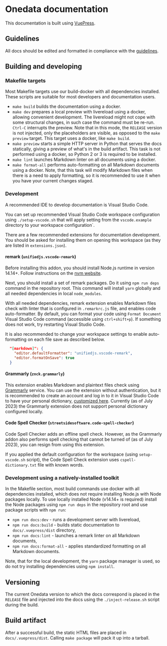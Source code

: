 # Onedata documentation

This documentation is built using [VuePress](https://vuepress.vuejs.org).

## Guidelines

All docs should be edited and formatted in compliance with the [guidelines](GUIDELINES.md).

## Building and developing

### Makefile targets

Most Makefile targets use our build-docker with all dependencies installed.
These scripts are suitable for most developers and documentation users.

* `make build` builds the documentation using a docker.
* `make dev` prepares a local preview with livereload using a docker, allowing
  convenient development. The livereload might not cope with some structural
  changes, in such case the command must be re-run. `Ctrl-C` interrupts the preview.
  Note that in this mode, the `RELEASE` version is not injected, only the
  placeholders are visible, as opposed to the `make preview` target.
  This target uses a docker, like `make build`.
* `make preview` starts a simple HTTP server in Python that serves the docs
  statically, giving a preview of what's in the build artifact. This task is not performed
  using a docker, so Python 2 or 3 is required to be installed.
* `make lint` launches Markdown linter on all documents using a docker.
* `make format-all` performs auto-formatting on all Markdown documents using a docker.
  Note, that this task will modify Markdown files when there is a need to apply
  formatting, so it is recommended to use it when you have your current changes staged.

### Development

A recommended IDE to develop documentation is Visual Studio Code.

You can set up recommended Visual Studio Code workspace configuration using
`./setup-vscode.sh` that will apply setting from the `vscode.example` directory to your
workspace configuration\`.

There are a few recommended extensions for documentation development. You should be
asked for installing them on opening this workspace (as they are listed in
`extensions.json`).

#### remark (`unifiedjs.vscode-remark`)

Before installing this addon, you should install Node.js runtime in version 14.14+. Follow
instructions on the [nvm website](https://github.com/nvm-sh/nvm#installing-and-updating).

Next, you should install a set of remark packages. Do it using `npm run deps` command in
the repository root. This command will install `yarn` globally and all needed dependencies
in local `node_modules`.

With all needed dependencies, remark extension enables Markdown files check with linter
that is configured in `.remarkrc.js` file, and enables code auto-formatter. By default,
you can format your code using `Format Document` Visual Studio Code command (accessible
using `ctrl+shift+p`). If something does not work, try restarting Visual Studio Code.

It is also recommended to change your workspace settings to enable auto-formatting on each
file save as described below.

```json
  "[markdown]": {
    "editor.defaultFormatter": "unifiedjs.vscode-remark",
    "editor.formatOnSave": true
  }
```

#### Grammarly (`znck.grammarly`)

This extension enables Markdown and plaintext files check using
[Grammarly](https://www.grammarly.com/) service. You can use the extension without
authentication, but it is recommended to create an account and log in to it in Visual
Studio Code to have your personal dictionary, [customized
here](https://account.grammarly.com/customize). Currently (as of July 2023) the Grammarly
extension does not support personal dictionary configured locally.

#### Code Spell Checker (`streetsidesoftware.code-spell-checker`)

Code Spell Checker adds an offline spell check. However, as the Grammarly addon also
performs spell checking that cannot be turned of (as of July 2023), you can resign from
using this extension.

If you applied the default configuration for the workspace (using `setup-vscode.sh`
script), the Code Spell Check extension uses `cspell-dictionary.txt` file with known
words.

### Development using a natively-installed toolkit

In the Makefile section, most build commands use docker with all dependencies installed,
which does not require installing Node.js with Node packages locally. To use locally
installed Node (v14.14+ is required) install the Node packages using `npm run deps` in
the repository root and use package scripts with `npm run`:

* `npm run docs:dev` - runs a development server with livereload,
* `npm run docs:build` - builds static documentation to `docs/.vuepress/dist` directory,
* `npm run docs:lint` - launches a remark linter on all Markdown documents,
* `npm run docs:format-all` - applies standardized formatting on all Markdown documents.

Note, that for the local development, the `yarn` package manager is used, so do not try
installing dependencies using `npm install`.

## Versioning

The current Onedata version to which the docs correspond is placed in the
`RELEASE` file and injected into the docs using the `./inject-release.sh`
script during the build.

## Build artifact

After a successful build, the static HTML files are placed in `docs/.vuepress/dist`.
Calling `make package` will pack it up into a tarball.
